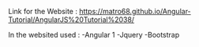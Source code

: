 Link for the Website : https://matro68.github.io/Angular-Tutorial/AngularJS%20Tutorial%2038/

In the websited used : 
-Angular 1
-Jquery
-Bootstrap 
